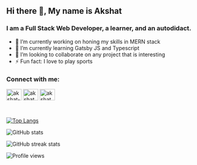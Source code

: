 ## Hi there 👋, My name is Akshat
### I am a Full Stack Web Developer, a learner, and an autodidact.

- 🔭 I’m currently working on honing my skills in MERN stack 
- 🌱 I’m currently learning Gatsby JS and Typescript 
- 👯 I’m looking to collaborate on any project that is interesting 
- ⚡ Fun fact: I love to play sports 


<h3 align="left">Connect with me:</h3>
<p align="left">
<a href="https://linkedin.com/in/akshat-das" target="blank"><img align="center" src="https://raw.githubusercontent.com/rahuldkjain/github-profile-readme-generator/master/src/images/icons/Social/linked-in-alt.svg" alt="akshat-das" height="30" width="40" /></a>
<a href="https://instagram.com/akshat_das" target="blank"><img align="center" src="https://raw.githubusercontent.com/rahuldkjain/github-profile-readme-generator/master/src/images/icons/Social/instagram.svg" alt="akshat_das" height="30" width="40" /></a>
<a href="https://www.leetcode.com/akshatdas4" target="blank"><img align="center" src="https://raw.githubusercontent.com/rahuldkjain/github-profile-readme-generator/master/src/images/icons/Social/leet-code.svg" alt="akshatdas4" height="30" width="40" /></a>
</p>
<br>

[![Top Langs](https://github-readme-stats.vercel.app/api/top-langs/?username=Akshat-Das&theme=chartreuse-dark)](https://github.com/anuraghazra/github-readme-stats)

![GitHub stats](https://github-readme-stats.vercel.app/api?username=Akshat-Das&show_icons=true&count_private=true&theme=chartreuse-dark)

![GitHub streak stats](https://github-readme-streak-stats.herokuapp.com/?user=Akshat-Das&theme=chartreuse-dark)  

![Profile views](https://gpvc.arturio.dev/Akshat-Das)  
